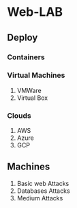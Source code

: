 # Web-LAB



## Deploy
### Containers

### Virtual Machines
1. VMWare
2. Virtual Box
### Clouds
1. AWS
2. Azure
3. GCP
## Machines
1. Basic web Attacks
2. Databases Attacks
3. Medium Attacks
